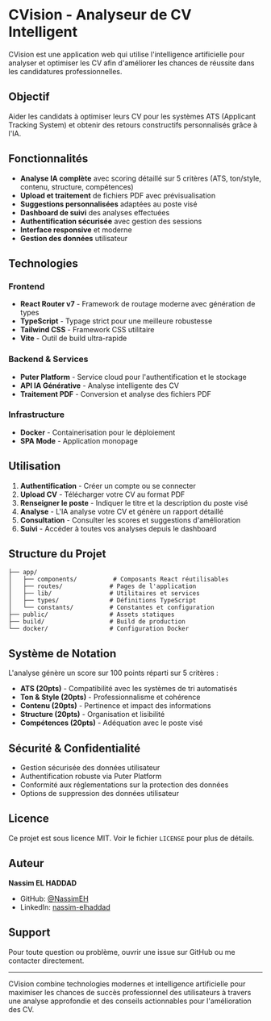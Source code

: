 # CVision - Analyseur de CV Intelligent

CVision est une application web qui utilise l'intelligence artificielle pour analyser et optimiser les CV afin d'améliorer les chances de réussite dans les candidatures professionnelles.

## Objectif

Aider les candidats à optimiser leurs CV pour les systèmes ATS (Applicant Tracking System) et obtenir des retours constructifs personnalisés grâce à l'IA.

## Fonctionnalités

- **Analyse IA complète** avec scoring détaillé sur 5 critères (ATS, ton/style, contenu, structure, compétences)
- **Upload et traitement** de fichiers PDF avec prévisualisation
- **Suggestions personnalisées** adaptées au poste visé
- **Dashboard de suivi** des analyses effectuées
- **Authentification sécurisée** avec gestion des sessions
- **Interface responsive** et moderne
- **Gestion des données** utilisateur

## Technologies

### Frontend
- **React Router v7** - Framework de routage moderne avec génération de types
- **TypeScript** - Typage strict pour une meilleure robustesse
- **Tailwind CSS** - Framework CSS utilitaire
- **Vite** - Outil de build ultra-rapide

### Backend & Services
- **Puter Platform** - Service cloud pour l'authentification et le stockage
- **API IA Générative** - Analyse intelligente des CV
- **Traitement PDF** - Conversion et analyse des fichiers PDF

### Infrastructure
- **Docker** - Containerisation pour le déploiement
- **SPA Mode** - Application monopage

## Utilisation

1. **Authentification** - Créer un compte ou se connecter
2. **Upload CV** - Télécharger votre CV au format PDF
3. **Renseigner le poste** - Indiquer le titre et la description du poste visé
4. **Analyse** - L'IA analyse votre CV et génère un rapport détaillé
5. **Consultation** - Consulter les scores et suggestions d'amélioration
6. **Suivi** - Accéder à toutes vos analyses depuis le dashboard

## Structure du Projet

```
├── app/
│   ├── components/          # Composants React réutilisables
│   ├── routes/             # Pages de l'application
│   ├── lib/                # Utilitaires et services
│   ├── types/              # Définitions TypeScript
│   └── constants/          # Constantes et configuration
├── public/                 # Assets statiques
├── build/                  # Build de production
└── docker/                 # Configuration Docker
```

## Système de Notation

L'analyse génère un score sur 100 points réparti sur 5 critères :

- **ATS (20pts)** - Compatibilité avec les systèmes de tri automatisés
- **Ton & Style (20pts)** - Professionnalisme et cohérence
- **Contenu (20pts)** - Pertinence et impact des informations
- **Structure (20pts)** - Organisation et lisibilité
- **Compétences (20pts)** - Adéquation avec le poste visé

## Sécurité & Confidentialité

- Gestion sécurisée des données utilisateur
- Authentification robuste via Puter Platform
- Conformité aux réglementations sur la protection des données
- Options de suppression des données utilisateur

## Licence

Ce projet est sous licence MIT. Voir le fichier `LICENSE` pour plus de détails.

## Auteur

**Nassim EL HADDAD**
- GitHub: [@NassimEH](https://github.com/NassimEH)
- LinkedIn: [nassim-elhaddad](https://www.linkedin.com/in/nassim-elhaddad/)

## Support

Pour toute question ou problème, ouvrir une issue sur GitHub ou me contacter directement.

---

CVision combine technologies modernes et intelligence artificielle pour maximiser les chances de succès professionnel des utilisateurs à travers une analyse approfondie et des conseils actionnables pour l'amélioration des CV.
